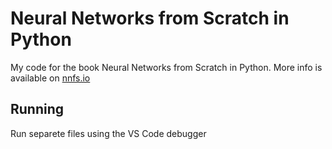 # Neural Networks from Scratch in Python
My code for the book Neural Networks from Scratch in Python. More info is available on [nnfs.io](nnfs.io)

## Running
Run separete files using the VS Code debugger
